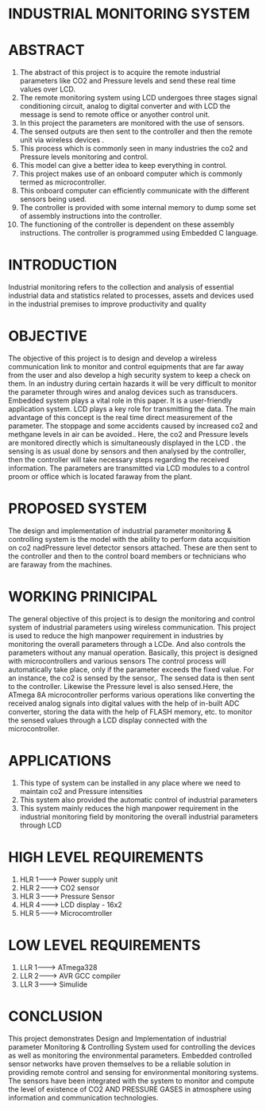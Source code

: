 
# INDUSTRIAL MONITORING SYSTEM
# ABSTRACT

1) The abstract of this project is to acquire the remote industrial parameters like CO2 and Pressure levels and send these real time values over LCD. 
2) The remote monitoring system using LCD undergoes three stages signal conditioning circuit, analog to digital converter and with LCD the message is send to remote office or anyother control unit. 
3) In this project the parameters are monitored with the use of sensors.
4) The sensed outputs are then sent to the controller and then the remote unit via wireless devices .
5) This process which is commonly seen in many industries the co2 and Pressure levels monitoring and control. 
6) This model can give a better idea to keep everything in control.
7) This project makes use of an onboard computer which is commonly termed as microcontroller. 
8) This onboard computer can efficiently communicate with the different sensors being used. 
9) The controller is provided with some internal memory to dump some set of assembly instructions into the controller.
10) The functioning of the controller is dependent on these assembly instructions. The controller is programmed using Embedded C language.


# INTRODUCTION
Industrial monitoring refers to the collection and analysis of essential industrial data and statistics related to processes, assets and devices used in the industrial premises to improve productivity and quality

# OBJECTIVE

The objective of this project is to design and develop a wireless communication link to monitor and control equipments that are far away from the user and also develop a high security system to keep a check on them. In an industry during certain hazards it will be very difficult to monitor the parameter through wires and analog devices such as transducers. Embedded system plays a vital role in this paper. It is a user-friendly application system. LCD plays a key role for transmitting the data. The main advantage of this concept is the real time direct measurement of the parameter. The stoppage and some accidents caused by increased co2 and methgane levels in air can be avoided.. Here, the co2 and Pressure levels are monitored directly which is simultaneously displayed in the LCD . the sensing is as usual done by sensors and then analysed by the controller, then the controller will take necessary steps regarding the received information. The parameters are transmitted via LCD modules to a control proom or office which is located faraway from the plant.

# PROPOSED SYSTEM
The design and implementation of industrial parameter monitoring & controlling system is the model with the ability to perform data acquisition on co2 nadPressure level detector sensors attached. These are then sent to the controller and then to the control board members or technicians who are faraway from the machines.

# WORKING PRINICIPAL
The general objective of this project is to design the monitoring and control system of industrial parameters using wireless communication. This project is used to reduce the high manpower requirement in industries by monitoring the overall parameters through a LCDe. And also controls the parameters without any manual operation. Basically, this project is designed with microcontrollers and various sensors The control process will automatically take place, only if the parameter exceeds the fixed value. For an instance, the co2 is sensed by the sensor,. The sensed data is then sent to the controller.  Likewise the Pressure level is also sensed.Here, the ATmega 8A microcontroller performs various operations like converting the received analog signals into digital values with the help of in-built ADC converter, storing the data with the help of FLASH memory, etc. to monitor the sensed values through a LCD display connected with the microcontroller.

# APPLICATIONS
1) This type of system can be installed in any place where we need to maintain co2 and Pressure intensities 
2) This system also provided the automatic control of industrial parameters
3) This system mainly reduces the high manpower requirement in the industrial monitoring field by monitoring the overall industrial parameters through LCD

# HIGH LEVEL REQUIREMENTS
1) HLR 1---> Power supply unit
2) HLR 2---> CO2 sensor
3) HLR 3---> Pressure Sensor
4) HLR 4---> LCD display - 16x2
5) HLR 5---> Microcomtroller 
 
# LOW LEVEL REQUIREMENTS 
1) LLR 1---> ATmega328
2) LLR 2---> AVR GCC compiler
3) LLR 3---> Simulide

# CONCLUSION
This project demonstrates Design and Implementation of industrial parameter Monitoring & Controlling System used for controlling the devices as well as monitoring the environmental parameters. Embedded controlled sensor networks have proven themselves to be a reliable solution in providing remote control and sensing for environmental monitoring systems. The sensors have been integrated with the system to monitor and compute the level of existence of CO2 AND PRESSURE GASES in atmosphere using information and communication technologies.

 
 
